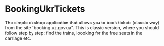 # BookingUkrTickets
The simple desktop application that allows you to book tickets (classic way) from the site "booking.uz.gov.ua". 
This is classic version, where you should follow step by step: find the trains, loooking for the free seats in the carriage etc.  
